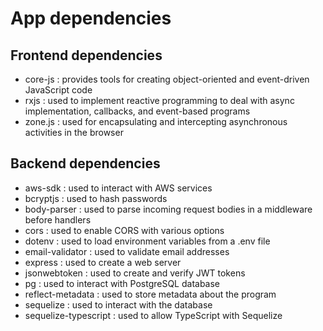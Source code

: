 # App dependencies

## Frontend dependencies

- core-js : provides tools for creating object-oriented and event-driven JavaScript code
- rxjs : used to implement reactive programming to deal with async implementation, callbacks, and event-based programs
- zone.js : used for encapsulating and intercepting asynchronous activities in the browser

## Backend dependencies

- aws-sdk : used to interact with AWS services
- bcryptjs : used to hash passwords
- body-parser : used to parse incoming request bodies in a middleware before handlers
- cors : used to enable CORS with various options
- dotenv : used to load environment variables from a .env file
- email-validator : used to validate email addresses
- express : used to create a web server
- jsonwebtoken : used to create and verify JWT tokens
- pg : used to interact with PostgreSQL database
- reflect-metadata : used to store metadata about the program
- sequelize : used to interact with the database
- sequelize-typescript : used to allow TypeScript with Sequelize
